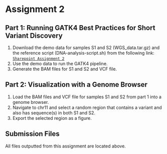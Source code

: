 # Assignment 2
## Part 1: Running GATK4 Best Practices for Short Variant Discovery
1. Download the demo data for samples S1 and S2 (WGS_data.tar.gz) and the reference script (DNA-analysis-script.sh) from the following link:
   [`Sharepoint Assignment 2`](https://indiana-my.sharepoint.com/:f:/g/personal/ggjiang_iu_edu/Eu3YI73IW4NCo8zBvceaXmkBpAGMv3wRR2ygK3o2oEllxA?e=tu52UQ)
3. Use the demo data to run the GATK4 pipeline.
4. Generate the BAM files for S1 and S2 and VCF file.

## Part 2: Visualization with a Genome Browser
1. Load the BAM files and VCF file for samples S1 and S2 from part 1 into a genome browser.
2. Navigate to chr11 and select a random region that contains a variant and also has sequence(s) in both S1 and S2.
3. Export the selected region as a figure.

## Submission Files
All files outputted from this assignment are located above.
